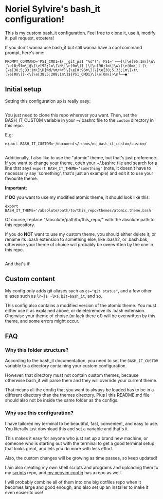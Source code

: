 # Noriel Sylvire's bash_it configuration!

This is my custom bash_it configuration.
Feel free to clone it, use it, modify it, pull request, etcetera!

If you don't wanna use bash_it but still wanna have a cool command prompt, here's one:

`PROMPT_COMMAND='PS1_CMD1=$(__git_ps1 "%s")'; PS1='┌──[\[\e[95;1m\]\u\[\e[0;91m\]@\[\e[92;1m\]\H\[\e[0m\]]-[\[\e[96;1m\]\w\[\e[0m\]]-[\[\e[38;5;33;1m\]\D{%d/%m/%Y}\[\e[0;96m\]|\[\e[38;5;33;1m\]\t\[\e[0m\]]-<\[\e[38;5;208;1m\]${PS1_CMD1}\[\e[0m\]>\n└──●' `

## Initial setup

Setting this configuration up is really easy:

## 

You just need to clone this repo wherever you want.
Then, set the BASH_IT_CUSTOM variable in your ~/.bashrc file to the `custom`
directory in this repo.

E.g:

`export BASH_IT_CUSTOM=~/documents/repos/ns_bash_it_custom/custom/`

## 

Additionally, I also like to use the "atomic" theme, but that's just preference.
If you want to change your theme, open your ~/.bashrc file and search for a
line that says `export BASH_IT_THEME='something'` (note, it doesn't have to
necessarily say 'something', that's just an example) and edit it to use your
favourite theme.

**Important:**

If **DO** you want to use my modified atomic theme, it should look like this:

`export BASH_IT_THEME='/absolute/path/to/this_repo/themes/atomic.theme.bash'`

Of course, replace "/absolute/path/to/this_repo/" with the absolute path to this
repository.


If you do **NOT** want to use my custom theme, you should either delete it, or
rename its .bash extension to something else, like .bash2, or .bash.bak,
otherwise your theme of choice will probably be overwritten by the one in this
repo.

## 

And that's it!

## Custom content

My config only adds git aliases such as `gs="git status"`, and a few other
aliases such as `lr=ls -lRa`, `bit=bash_it`, and so.

This config also contains a modified version of the atomic theme. You must
either use it as explained above, or delete/remove its .bash extension.
Oherwise your theme of choise (or lack there of) will be overwritten by this
theme, and some errors might occur.

## FAQ

### Why this folder structure?

According to the bash_it documentation, you need to set the `BASH_IT_CUSTOM`
variable to a directory containing your custom configuration.


However, that directory must not contain custom themes, because otherwise
bash_it will parse them and they will override your current theme.

That means all the config that you want to always be loaded has to be in a
different directory than the themes directory.
Plus I this README.md file should also not be inside the same folder as the
configs.

### Why use this configuration?

I have tailored my terminal to be beautiful, fast, convenient, and easy to use.
You literally just download this and set a variable and that's it.

This makes it easy for anyone who just set up a brand new machine, or someone
who is starting out with the terminal to get a good terminal setup that looks
great, and lets you do more with less effort.

Also, the custom changes will be growing as time passes, so keep updated!

I am also creating my own shell scripts and programs and uploading them to 
my [scripts](https://github.com/NorielSylvire/scripts) repo, and [my neovim config](https://github.com/NorielSylvire/NsNvChad)
has a repo as well.

I will probably combine all of them into one big dotfiles repo when it becomes
large and good enough, and also set up an installer to make it even easier to
use!
